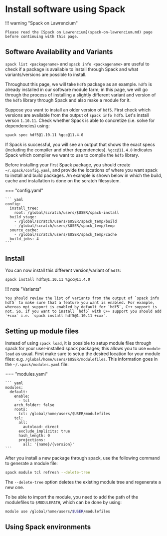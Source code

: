 # Install software using Spack

!!! warning "Spack on Lawrencium"

    Please read the [Spack on Lawrencium](spack-on-lawrencium.md) page before continuing with this page.

## Software Availability and Variants

`spack list <packagename>` and `spack info <packagename>` are useful to check if a package is available to install through Spack and what variants/versions are possible to install.

Throughout this page, we will take `hdf5` package as an example. `hdf5` is already installed in our software module farm; in this page, we will go through the process of installing a slightly different variant and version of the `hdf5` library through Spack and also make a module for it.

Suppose you want to install an older version of `hdf5`. First check which versions are available from the output of `spack info hdf5`. Let's install verson `1.10.11`. Check whether Spack is able to concretize (i.e. solve for dependencies) using:

``` bash
spack spec hdf5@1.10.11 %gcc@11.4.0
```

If Spack is successful, you will see an output that shows the exact specs (including the compiler and other dependencies). `%gcc@11.4.0` indicates Spack which compiler we want to use to compile the `hdf5` library.

Before installing your first Spack package, you should create `~/.spack/config.yaml`, and provide the locations of where you want spack to install and build packages. An example is shown below in which the build, cache and installation is done on the scratch filesystem.

=== "config.yaml"

    ``` yaml
    config:
      install_tree:
        root: /global/scratch/users/$USER/spack-install
      build_stage:
        - /global/scratch/users/$USER/spack_temp/build
        - /global/scratch/users/$USER/spack_temp/temp
      source_cache:
        - /global/scratch/users/$USER/spack_temp/cache
      build_jobs: 4
    ```


## Install 

You can now install this different version/variant of `hdf5`:

``` bash
spack install hdf5@1.10.11 %gcc@11.4.0
```

!!! note "Variants"

    You should review the list of variants from the output of `spack info hdf5` to make sure that a feature you want is enabled. For example, whereas mpi support is enabled by default for `hdf5`, C++ support is not. So, if you want to install `hdf5` with C++ support you should add `+cxx` i.e. `spack install hdf5@1.10.11 +cxx`.

## Setting up module files

Instead of using `spack load`, it is possible to setup module files through spack for your user-installed spack packages; this allows you to use `module load` as usual. First make sure to setup the desired location for your module files: e.g. `/global/home/users/$USER/modulefiles`. This information goes in the `~/.spack/modules.yaml` file:

=== "modules.yaml"

    ``` yaml
    modules:
      default:
        enable:
          - tcl
        arch_folder: false
        roots:
          tcl: /global/home/users/$USER/modulefiles
        tcl:
          all:
            autoload: direct
          exclude_implicits: true
          hash_length: 0
          projections:
            all: '{name}/{version}'
    ```

After you install a new package through spack, use the following command to generate a module file:

``` bash
spack module tcl refresh --delete-tree
```

The `--delete-tree` option deletes the existing module tree and regenerate a new one.


To be able to import the module, you need to add the path of the modulefiles to `$MODULEPATH`, which can be done by using:

``` bash
module use /global/home/users/$USER/modulefiles
```

## Using Spack environments
